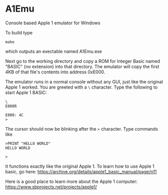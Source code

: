 # A1Emu
Console based Apple 1 emulator for Windows

To build type

```make```

which outputs an exectable named A1Emu.exe

Next go to the working directory and copy a ROM for Integer Basic named "BASIC" (no extension) into that directory. The emulator will copy the first 4KB of that file's contents into address 0xE000.

The emulator runs in a normal console without any GUI, just like the original Apple 1 worked. You are greeted with a `\` character. Type the following to start Apple 1 BASIC:

```
\
E000R

E000: 4C
>
```

The cursor should now be blinking after the `>` character. Type commands like

```
>PRINT "HELLO WORLD"
HELLO WORLD

>
```
It functions exactly like the original Apple 1. To learn how to use Apple 1 basic, go here: https://archive.org/details/apple1_basic_manual/page/n11

Here is a good place to learn more about the Apple 1 computer: https://www.sbprojects.net/projects/apple1/

